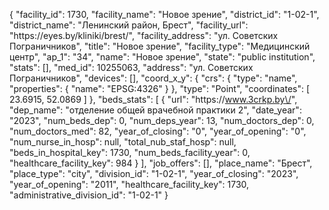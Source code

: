 {
    "facility_id": 1730,
    "facility_name": "Новое зрение",
    "district_id": "1-02-1",
    "district_name": "Ленинский район, Брест",
    "facility_url": "https:\/\/eyes.by\/kliniki\/brest\/",
    "facility_address": "ул. Советских Пограничников",
    "title": "Новое зрение",
    "facility_type": "Медицинский центр",
    "ap_1": "34",
    "name": "Новое зрение",
    "state": "public institution",
    "stats": [],
    "med_id": 10255063,
    "address": "ул. Советских Пограничников",
    "devices": [],
    "coord_x_y": {
        "crs": {
            "type": "name",
            "properties": {
                "name": "EPSG:4326"
            }
        },
        "type": "Point",
        "coordinates": [
            23.6915,
            52.0869
        ]
    },
    "beds_stats": [
        {
            "url": "https:\/\/www.3crkp.by\/",
            "dep_name": "отделение общей врачебной практики 2",
            "date_year": "2023",
            "num_beds_dep": 0,
            "num_deps_year": 13,
            "num_doctors_dep": 0,
            "num_doctors_med": 82,
            "year_of_closing": "0",
            "year_of_opening": "0",
            "num_nurse_in_hosp": null,
            "total_nub_staf_hosp": null,
            "beds_in_hospital_key": 1730,
            "num_beds_facility_year": 0,
            "healthcare_facility_key": 984
        }
    ],
    "job_offers": [],
    "place_name": "Брест",
    "place_type": "city",
    "division_id": "1-02-1",
    "year_of_closing": "2023",
    "year_of_opening": "2011",
    "healthcare_facility_key": 1730,
    "administrative_division_id": "1-02-1"
}